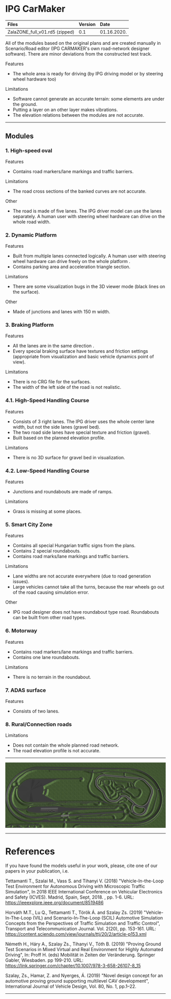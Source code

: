 # IPG CarMaker

| Files  | Version  | Date |
| :------------ |:---------------|:-----|
| ZalaZONE_full_v01.rd5 (zipped)     | 0.1 | 01.16.2020. |

All of the modules based on the original plans and are created manually in Scenario/Road editor (IPG CARMAKER's own road-network designer software). There are minor deviations from the constructed test track. 

Features
- The whole area is ready for driving (by IPG driving model or by steering wheel hardware too)

Limitations
- Software cannot generate an accurate terrain: some elements are under the ground.
- Putting a layer on an other layer makes vibrations.
- The elevation relations between the modules are not accurate.

***

## Modules

### 1. High-speed oval

Features
- Contains road markers/lane markings and traffic barriers.

Limitations
- The road cross sections of the banked curves are not accurate.

Other
- The road is made of five lanes. The IPG driver model can use the lanes separately. A human user with steering wheel hardware can drive on the whole road width.

### 2. Dynamic Platform

Features
- Built from multiple lanes connected logically. A human user with steering wheel hardware can drive freely on the whole platform
.
- Contains parking area and acceleration triangle section.

Limitations
- There are some visualization bugs in the 3D viewer mode (black lines on the surface).

Other
- Made of junctions and lanes with 150 m width.

### 3. Braking Platform

Features
- All the lanes are in the same direction
.
- Every special braking surface have textures and friction settings (appropriate from visualization and basic vehicle dynamics point of view).

Limitations
- There is no CRG file for the surfaces.
- The width of the left side of the road is not realistic.

### 4.1. High-Speed Handling Course

Features
- Consists of 3 right lanes. The IPG driver uses the whole center lane width, but not the side lanes (gravel bed).
- The two road side lanes have special texture and friction (gravel).
- Built based on the planned elevation profile.

Limitations
- There is no 3D surface for gravel bed in visualization.

### 4.2. Low-Speed Handling Course

Features
- Junctions and roundabouts are made of ramps.

Limitations
- Grass is missing at some places.

### 5. Smart City Zone

Features
- Contains all special Hungarian traffic signs from the plans.
- Contains 2 special roundabouts.
- Contains road marks/lane markings and traffic barriers.

Limitations
- Lane widths are not accurate everywhere (due to road generation issues).
- Large vehicles cannot take all the turns, because the rear wheels go out of the road causing simulation error.

Other
- IPG road designer does not have roundabout type road. Roundabouts can be built from other road types. 

### 6. Motorway 

Features
- Contains road markers/lane markings and traffic barriers.
- Contains one lane roundabouts.

Limitations
- There is no terrain in the roundabout.

### 7. ADAS surface

Features
- Consists of two lanes.

### 8. Rural/Connection roads

Limitations
- Does not contain the whole planned road network.
- The road elevation profile is not accurate.

***

![](https://github.com/BMEAutomatedDrive/ZalaZONE-automotive-proving-ground-virtual-simulation-models/blob/master/IPG%20CarMaker/Pictures/IPG_oval.JPG)

***
# References
If you have found the models useful in your work, please, cite one of our papers in your publication, i.e.

Tettamanti T., Szalai M., Vass S. and Tihanyi V. (2018) "Vehicle-In-the-Loop Test Environment for Autonomous Driving with Microscopic Traffic Simulation", In 2018 IEEE International Conference on Vehicular Electronics and Safety (ICVES). Madrid, Spain, Sept, 2018. , pp. 1-6. 
URL: https://ieeexplore.ieee.org/document/8519486

Horváth M.T., Lu Q., Tettamanti T., Török Á. and Szalay Zs. (2019) "Vehicle-In-The-Loop (VIL) and Scenario-In-The-Loop (SCIL) Automotive Simulation Concepts from the Perspectives of Traffic Simulation and Traffic Control", Transport and Telecommunication Journal. Vol. 2(20), pp. 153-161. 
URL: https://content.sciendo.com/view/journals/ttj/20/2/article-p153.xml

Németh H., Háry A., Szalay Zs., Tihanyi V., Tóth B. (2019) "Proving Ground Test Scenarios in Mixed Virtual and Real Environment for Highly Automated Driving", In: Proff H. (eds) Mobilität in Zeiten der Veränderung. Springer Gabler, Wiesbaden. pp 199-210.
URL: https://link.springer.com/chapter/10.1007/978-3-658-26107-8_15

Szalay, Zs., Hamar, Z. and Nyerges, Á. (2019) "Novel design concept for an automotive proving ground supporting multilevel CAV development", International Journal of Vehicle Design, Vol. 80, No. 1, pp.1–22.

***
